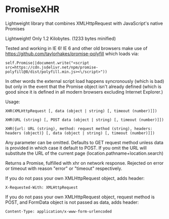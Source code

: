 # PromiseXHR
Lightweight library that combines XMLHttpRequest with JavaScript's native Promises

Lightweight! Only 1.2 Kilobytes. (1233 bytes minified)

Tested and working in IE 6! IE 6 and other old browsers make use of https://github.com/taylorhakes/promise-polyfill which loads via:

    self.Promise||document.write("<script src=https://cdn.jsdelivr.net/npm/promise-polyfill@8/dist/polyfill.min.js><\/script>"))

In other words the external script load happens syncronously (which is bad) but only in the event that the Promise object isn't already defined (which is good since it is defined in all modern browsers excluding Internet Explorer.)

Usage:

    XHR(XMLHttpRequest [, data (object | string) [, timeout (number)]])

    XHR(URL (string) [, POST data (object | string) [, timeout (number)]])

    XHR({url: URL (string), method: request method (string), headers: headers (object)} [, data (object | string) [, timeout (number)]])

Any parameter can be omitted. Defaults to GET request method unless data is provided in which case it default to POST. If you omit the URL will substitute the URL of the current page (location.pathname+location.search)

Returns a Promise, fulfilled with xhr on network response. Rejected on error or timeout with reason "error" or "timeout" respectively.

If you do not pass your own XMLHttpRequest object, adds header:

    X-Requested-With: XMLHttpRequest
    
If you do not pass your own XMLHttpRequest object, request method is POST, and FormData object is not passed as data, adds header:

    Content-Type: application/x-www-form-urlencoded
